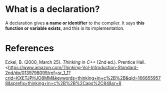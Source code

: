 # What is a declaration? 

A declaration gives **a name or identifier** to the compiler. It says **this function or variable exists**, and this is its implementation. 


# References 
Eckel, B. (2000, March 25). *Thinking in C++* (2nd ed.). Prentice Hall. <https://www.amazon.com/Thinking-Vol-Introduction-Standard-2nd/dp/0139798099/ref=sr_1_1?crid=KXETJPHJO8MM&keywords=thinking+in+c%2B%2B&qid=1668559578&sprefix=thinking+in+c%2B%2B%2Caps%2C84&sr=8
